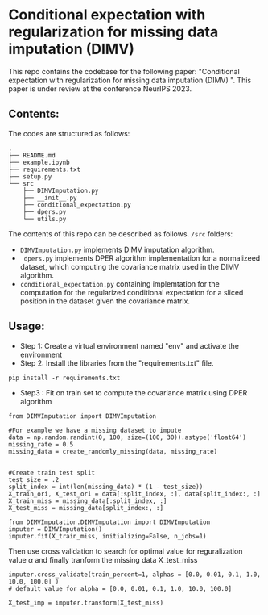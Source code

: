 
# Conditional expectation with regularization for missing data imputation (DIMV) 

This repo contains the codebase for the following paper: "Conditional expectation with regularization for missing data imputation (DIMV) ". This paper is under review at the conference NeurIPS 2023.


## Contents:
The codes are structured as follows:  

``` 
.
├── README.md
├── example.ipynb
├── requirements.txt
├── setup.py
└── src
    ├── DIMVImputation.py
    ├── __init__.py
    ├── conditional_expectation.py
    ├── dpers.py
    └── utils.py 
 ``` 
The contents of this repo can be described as follows. ```/src``` folders:
- ```DIMVImputation.py``` implements DIMV imputation algorithm. 
- ``` dpers.py``` implements DPER algorithm implementation for a normalizeed dataset, which computing the covariance matrix used in the DIMV algorithm. 
- ```conditional_expectation.py``` containing implemtation for the computation for the regularized conditional expectation for a sliced position in the dataset given the covariance matrix. 


## Usage: 

- Step 1: Create a virtual environment named "env" and activate the environment 
- Step 2: Install the libraries from the "requirements.txt" file. 

``` 
pip install -r requirements.txt 
```

- Step3 : Fit on train set to compute the covariance matrix using DPER algorithm 
```
from DIMVImputation import DIMVImputation

#For example we have a missing dataset to impute   
data = np.random.randint(0, 100, size=(100, 30)).astype('float64')
missing_rate = 0.5
missing_data = create_randomly_missing(data, missing_rate)


#Create train test split
test_size = .2
split_index = int(len(missing_data) * (1 - test_size))
X_train_ori, X_test_ori = data[:split_index, :], data[split_index:, :]
X_train_miss = missing_data[:split_index, :]
X_test_miss = missing_data[split_index:, :]  

```  


``` 
from DIMVImputation.DIMVImputation import DIMVImputation 
imputer = DIMVImputation()
imputer.fit(X_train_miss, initializing=False, n_jobs=1) 
```

Then use cross validation to search for optimal value for reguralization value $\alpha$ and finally tranform the missing data X_test_miss 

```
imputer.cross_validate(train_percent=1, alphas = [0.0, 0.01, 0.1, 1.0, 10.0, 100.0] ) 
# default value for alpha = [0.0, 0.01, 0.1, 1.0, 10.0, 100.0] 

X_test_imp = imputer.transform(X_test_miss) 
```
 
